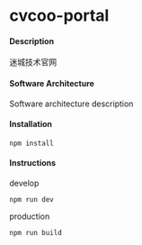 # cvcoo-portal

#### Description
迷城技术官网

#### Software Architecture
Software architecture description

#### Installation
```
npm install
```

#### Instructions
develop 
```
npm run dev
```

production
```
npm run build
```

